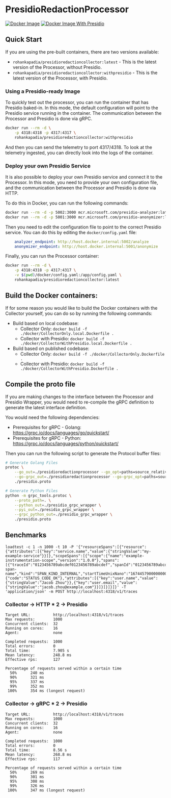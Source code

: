 # PresidioRedactionProcessor

[![Docker Image](https://github.com/RKapadia01/PresidioRedactionProcessor/actions/workflows/docker-build-CollectorOnly.yaml/badge.svg?branch=main)](https://github.com/RKapadia01/PresidioRedactionProcessor/actions/workflows/docker-build-CollectorOnly.yaml)
[![Docker Image With Presidio](https://github.com/RKapadia01/PresidioRedactionProcessor/actions/workflows/docker-build-CollectorWithPresidio.yaml/badge.svg?branch=main)](https://github.com/RKapadia01/PresidioRedactionProcessor/actions/workflows/docker-build-CollectorWithPresidio.yaml)

## Quick Start

If you are using the pre-built containers, there are two versions available:

- `rohankapadia/presidioredactioncollector:latest` - This is the latest version of the Processor, without Presidio.
- `rohankapadia/presidioredactioncollector:withpresidio` - This is the latest version of the Processor, with Presidio.

### Using a Presidio-ready Image

To quickly test out the processor, you can run the container that has Presidio baked-in. In this
mode, the default configuration will point to the Presidio service running in the container.
The communication between the Processor and Presidio is done via gRPC.

```bash
docker run --rm -d \
    -p 4318:4318 -p 4317:4317 \
    rohankapadia/presidioredactioncollector:withpresidio
```

And then you can send the telemetry to port 4317/4318. To look at the telemetry ingested, you
can directly look into the logs of the container.

### Deploy your own Presidio Service

It is also possible to deploy your own Presidio service and connect it to the Processor.
In this mode, you need to provide your own configuration file, and the communication between
the Processor and Presidio is done via HTTP.

To do this in Docker, you can run the following commands:

```bash
docker run --rm -d -p 5002:3000 mcr.microsoft.com/presidio-analyzer:latest
docker run --rm -d -p 5001:3000 mcr.microsoft.com/presidio-anonymizer:latest
```

Then you need to edit the configuration file to point to the correct Presidio service. You can do this
by editing the `docker/config.yaml` file:

```yaml
    analyzer_endpoint: http://host.docker.internal:5002/analyze
    anonymizer_endpoint: http://host.docker.internal:5001/anonymize
```

Finally, you can run the Processor container:

```bash
docker run --rm -d \
    -p 4318:4318 -p 4317:4317 \
    -v $(pwd)/docker/config.yaml:/app/config.yaml \
    rohankapadia/presidioredactioncollector:latest
```


## Build the Docker containers:

If for some reason you would like to build the Docker containers with the Collector yourself,
you can do so by running the following commands:

- Build based on local codebase:
    - Collector Only: `docker build -f ./docker/CollectorOnly.local.Dockerfile .`
    - Collector with Presidio: `docker build -f ./docker/CollectorWithPresidio.local.Dockerfile .`
- Build based on published codebase:
    - Collector Only: `docker build -f ./docker/CollectorOnly.Dockerfile .`
    - Collector with Presidio: `docker build -f ./docker/CollectorWithPresidio.Dockerfile .`


## Compile the proto file

If you are making changes to the interface between the Processor and Presidio Wrapper, you would need
to re-compile the gRPC definition to generate the latest interface definition.

You would need the following dependencies:

- Prerequisites for gRPC - Golang: https://grpc.io/docs/languages/go/quickstart/
- Prerequisites for gRPC - Python: https://grpc.io/docs/languages/python/quickstart/

Then you can run the following script to generate the Protocol buffer files:

```bash
# Generate Golang Files
protoc \
    --go_out=./presidioredactionprocessor --go_opt=paths=source_relative \
    --go-grpc_out=./presidioredactionprocessor --go-grpc_opt=paths=source_relative \
    ./presidio.proto

# Generate Python Files
python -m grpc_tools.protoc \
    --proto_path=. \
    --python_out=./presidio_grpc_wrapper \
    --pyi_out=./presidio_grpc_wrapper \
    --grpc_python_out=./presidio_grpc_wrapper \
    ./presidio.proto
```

## Benchmarks

```
loadtest -c 1 -n 1000 -t 10 -P '{"resourceSpans":[{"resource":{"attributes":[{"key":"service.name","value":{"stringValue":"my-example-service"}}]},"scopeSpans":[{"scope":{"name":"example-instrumentation-scope","version":"1.0.0"},"spans":[{"traceId":"0123456789abcdef0123456789abcdef","spanId":"0123456789abcdef","name":"my-span-name","kind":"SPAN_KIND_INTERNAL","startTimeUnixNano":"1674457900000000000","endTimeUnixNano":"1674458000000000000","status":{"code":"STATUS_CODE_OK"},"attributes":[{"key":"user.name","value":{"stringValue":"Jacob Zhou"}},{"key":"user.email","value":{"stringValue":"jacob.zhou@example.com"}}]}]}]}]}' -T 'application/json' -m POST http://localhost:4318/v1/traces
```

### Collector -> HTTP * 2 -> Presidio

```
Target URL:          http://localhost:4318/v1/traces
Max requests:        1000
Concurrent clients:  32
Running on cores:    16
Agent:               none

Completed requests:  1000
Total errors:        0
Total time:          7.905 s
Mean latency:        248.8 ms
Effective rps:       127

Percentage of requests served within a certain time
  50%      240 ms
  90%      321 ms
  95%      337 ms
  99%      352 ms
 100%      354 ms (longest request)
```

### Collector -> gRPC * 2 -> Presidio

```
Target URL:          http://localhost:4318/v1/traces
Max requests:        1000
Concurrent clients:  32
Running on cores:    16
Agent:               none

Completed requests:  1000
Total errors:        0
Total time:          8.56 s
Mean latency:        268.8 ms
Effective rps:       117

Percentage of requests served within a certain time
  50%      269 ms
  90%      301 ms
  95%      308 ms
  99%      326 ms
 100%      347 ms (longest request)
```
